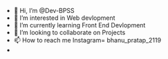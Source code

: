 - 👋 Hi, I’m @Dev-BPSS
- 👀 I’m interested in Web devlopment 
- 🌱 I’m currently learning Front End Devlopment
- 💞️ I’m looking to collaborate on Projects
- 📫 How to reach me Instagram= bhanu_pratap_2119
-

<!---
Dev-BPSS/Dev-BPSS is a ✨ special ✨ repository because its `README.md` (this file) appears on your GitHub profile.
You can click the Preview link to take a look at your changes.
--->

